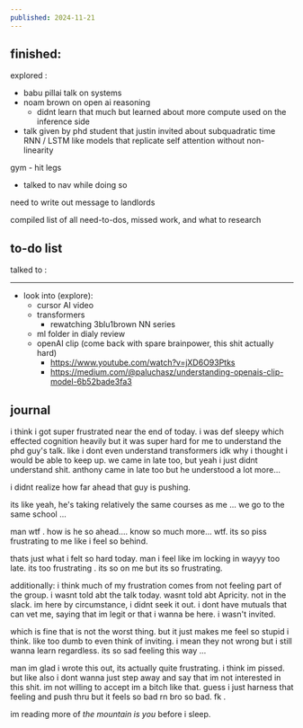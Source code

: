 ```yaml
---
published: 2024-11-21
---
```

## finished:

explored : 
- babu pillai talk on systems 
- noam brown on open ai reasoning
	- didnt learn that much but learned about more compute used on the inference side
- talk given by phd student that justin invited about subquadratic time RNN / LSTM like models that replicate self attention without non-linearity

gym - hit legs 
- talked to nav while doing so 

need to write out message to landlords

compiled list of all need-to-dos, missed work, and what to research

## to-do list

talked to : 

---

- look into (explore):
	- cursor AI video
	- transformers
		- rewatching 3blu1brown NN series
	- ml folder in dialy review
	- openAI clip (come back with spare brainpower, this shit actually hard)
		- https://www.youtube.com/watch?v=jXD6O93Ptks
		- https://medium.com/@paluchasz/understanding-openais-clip-model-6b52bade3fa3
## journal

i think i got super frustrated near the end of today. i was def sleepy which effected cognition heavily but it was super hard for me to understand the phd guy's talk. like i dont even understand transformers idk why i thought i would be able to keep up. we came in late too, but yeah i just didnt understand shit. anthony came in late too but he understood a lot more...

i didnt realize how far ahead that guy is pushing.

its like yeah, he's taking relatively the same courses as me ... we go to the same school ... 

man wtf . how is he so ahead.... know so much more... wtf. its so piss frustrating to me like i feel so behind.

thats just what i felt so hard today. man i feel like im locking in wayyy too late. its too frustrating . its so on me but its so frustrating.

additionally:
i think much of my frustration comes from not feeling part of the group. i wasnt told abt the talk today. wasnt told abt Apricity. not in the slack. im here by circumstance, i didnt seek it out. i dont have mutuals that can vet me, saying that im legit or that i wanna be here. i wasn't invited.

which is fine that is not the worst thing. but it just makes me feel so stupid i think. like too dumb to even think of inviting. i mean they not wrong but i still wanna learn regardless. its so sad feeling this way ... 

man im glad i wrote this out, its actually quite frustrating. i think im pissed. but like also i dont wanna just step away and say that im not interested in this shit. im not willing to accept im a bitch like that. guess i just harness that feeling and push thru but it feels so bad rn bro so bad. fk .

im reading more of  *the mountain is you* before i sleep.
